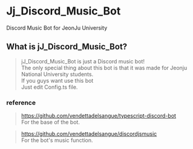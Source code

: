 # Jj_Discord_Music_Bot
Discord Music Bot for JeonJu University
  
  
  
## What is jJ_Discord_Music_Bot?
  
  
> jJ_Discord_Music_Bot is just a Discord music bot!  
> The only special thing about this bot is that it was made for Jeonju National University students.  
> If you guys want use this bot  
> Just edit Config.ts file.  
  
  
### reference

> https://github.com/vendettadelsangue/typescript-discord-bot  
  For the base of the bot.

> https://github.com/vendettadelsangue/discordjsmusic  
  For the bot's music function.
